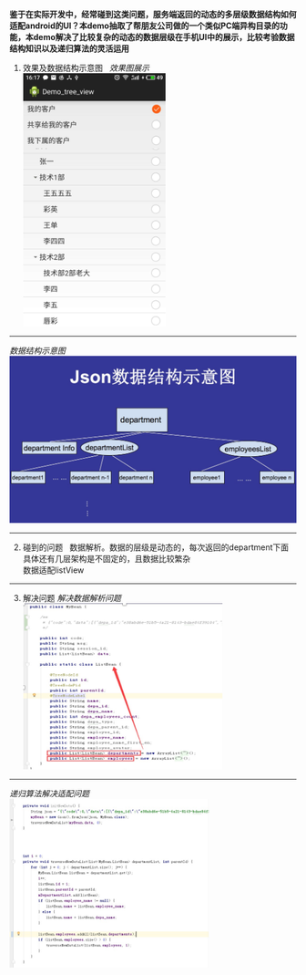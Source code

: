 **鉴于在实际开发中，经常碰到这类问题，服务端返回的动态的多层级数据结构如何适配android的UI？本demo抽取了帮朋友公司做的一个类似PC端异构目录的功能，本demo解决了比较复杂的动态的数据层级在手机UI中的展示，比较考验数据结构知识以及递归算法的灵活运用**
1. 效果及数据结构示意图
   *效果图展示*<br>
<img src="https://github.com/wangyubao/Demo_tree_view/blob/master/image/61514535455_.pic.jpg" width="250" /><br>
***
   *数据结构示意图*<br>
<img src="https://github.com/wangyubao/Demo_tree_view/blob/master/image/ED007043-15C2-4BC9-A2A5-AE14D14CC734.png" width="600"  /><br>
***
2. 碰到的问题
   数据解析。数据的层级是动态的，每次返回的department下面具体还有几层架构是不固定的，且数据比较繁杂<br>
   数据适配listView
***
3. 解决问题
   *解决数据解析问题*<br>
<img src="https://github.com/wangyubao/Demo_tree_view/blob/master/image/7A935034-80B0-4C68-B171-83A2575D964E.png" width="350" /><br>
***
   *递归算法解决适配问题*<br>
<img src="https://github.com/wangyubao/Demo_tree_view/blob/master/image/336AD9C0-CEE8-46A5-9A83-E6B2688C4DB5.png" width="350" /><br>


